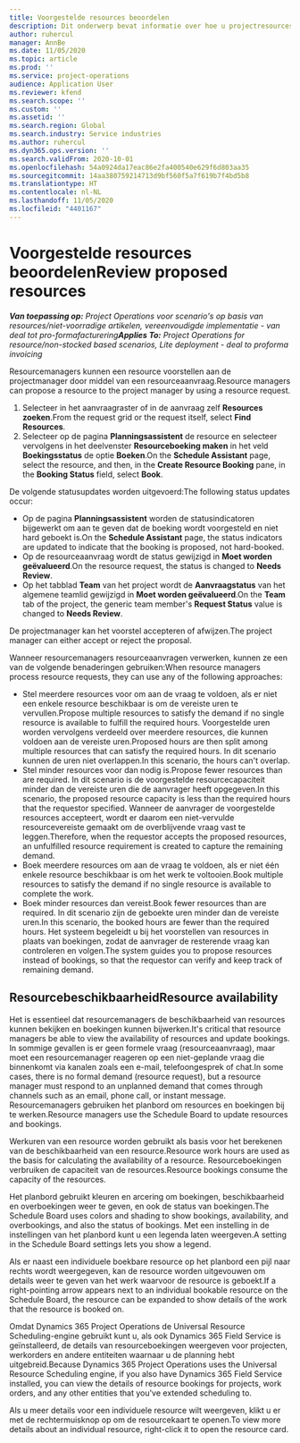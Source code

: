 ```yaml
---
title: Voorgestelde resources beoordelen
description: Dit onderwerp bevat informatie over hoe u projectresources kunt voorstellen.
author: ruhercul
manager: AnnBe
ms.date: 11/05/2020
ms.topic: article
ms.prod: ''
ms.service: project-operations
audience: Application User
ms.reviewer: kfend
ms.search.scope: ''
ms.custom: ''
ms.assetid: ''
ms.search.region: Global
ms.search.industry: Service industries
ms.author: ruhercul
ms.dyn365.ops.version: ''
ms.search.validFrom: 2020-10-01
ms.openlocfilehash: 54a0924da17eac86e2fa400540e629f6d803aa35
ms.sourcegitcommit: 14aa380759214713d9bf560f5a7f619b7f4bd5b8
ms.translationtype: HT
ms.contentlocale: nl-NL
ms.lasthandoff: 11/05/2020
ms.locfileid: "4401167"
---
```

# <a name="review-proposed-resources"></a><span data-ttu-id="94eca-103">Voorgestelde resources beoordelen</span><span class="sxs-lookup"><span data-stu-id="94eca-103">Review proposed resources</span></span>

<span data-ttu-id="94eca-104">_**Van toepassing op:** Project Operations voor scenario's op basis van resources/niet-voorradige artikelen, vereenvoudigde implementatie - van deal tot pro-formafacturering_</span><span class="sxs-lookup"><span data-stu-id="94eca-104">_**Applies To:** Project Operations for resource/non-stocked based scenarios, Lite deployment - deal to proforma invoicing_</span></span>

<span data-ttu-id="94eca-105">Resourcemanagers kunnen een resource voorstellen aan de projectmanager door middel van een resourceaanvraag.</span><span class="sxs-lookup"><span data-stu-id="94eca-105">Resource managers can propose a resource to the project manager by using a resource request.</span></span>

1. <span data-ttu-id="94eca-106">Selecteer in het aanvraagraster of in de aanvraag zelf **Resources zoeken**.</span><span class="sxs-lookup"><span data-stu-id="94eca-106">From the request grid or the request itself, select **Find Resources**.</span></span>
2. <span data-ttu-id="94eca-107">Selecteer op de pagina **Planningsassistent** de resource en selecteer vervolgens in het deelvenster **Resourceboeking maken** in het veld **Boekingsstatus** de optie **Boeken**.</span><span class="sxs-lookup"><span data-stu-id="94eca-107">On the **Schedule Assistant** page, select the resource, and then, in the **Create Resource Booking** pane, in the **Booking Status** field, select **Book**.</span></span>

<span data-ttu-id="94eca-108">De volgende statusupdates worden uitgevoerd:</span><span class="sxs-lookup"><span data-stu-id="94eca-108">The following status updates occur:</span></span>

- <span data-ttu-id="94eca-109">Op de pagina **Planningsassistent** worden de statusindicatoren bijgewerkt om aan te geven dat de boeking wordt voorgesteld en niet hard geboekt is.</span><span class="sxs-lookup"><span data-stu-id="94eca-109">On the **Schedule Assistant** page, the status indicators are updated to indicate that the booking is proposed, not hard-booked.</span></span>
- <span data-ttu-id="94eca-110">Op de resourceaanvraag wordt de status gewijzigd in **Moet worden geëvalueerd**.</span><span class="sxs-lookup"><span data-stu-id="94eca-110">On the resource request, the status is changed to **Needs Review**.</span></span>
- <span data-ttu-id="94eca-111">Op het tabblad **Team** van het project wordt de **Aanvraagstatus** van het algemene teamlid gewijzigd in **Moet worden geëvalueerd**.</span><span class="sxs-lookup"><span data-stu-id="94eca-111">On the **Team** tab of the project, the generic team member's **Request Status** value is changed to **Needs Review**.</span></span>

<span data-ttu-id="94eca-112">De projectmanager kan het voorstel accepteren of afwijzen.</span><span class="sxs-lookup"><span data-stu-id="94eca-112">The project manager can either accept or reject the proposal.</span></span>

<span data-ttu-id="94eca-113">Wanneer resourcemanagers resourceaanvragen verwerken, kunnen ze een van de volgende benaderingen gebruiken:</span><span class="sxs-lookup"><span data-stu-id="94eca-113">When resource managers process resource requests, they can use any of the following approaches:</span></span>

- <span data-ttu-id="94eca-114">Stel meerdere resources voor om aan de vraag te voldoen, als er niet een enkele resource beschikbaar is om de vereiste uren te vervullen.</span><span class="sxs-lookup"><span data-stu-id="94eca-114">Propose multiple resources to satisfy the demand if no single resource is available to fulfill the required hours.</span></span> <span data-ttu-id="94eca-115">Voorgestelde uren worden vervolgens verdeeld over meerdere resources, die kunnen voldoen aan de vereiste uren.</span><span class="sxs-lookup"><span data-stu-id="94eca-115">Proposed hours are then split among multiple resources that can satisfy the required hours.</span></span> <span data-ttu-id="94eca-116">In dit scenario kunnen de uren niet overlappen.</span><span class="sxs-lookup"><span data-stu-id="94eca-116">In this scenario, the hours can't overlap.</span></span>
- <span data-ttu-id="94eca-117">Stel minder resources voor dan nodig is.</span><span class="sxs-lookup"><span data-stu-id="94eca-117">Propose fewer resources than are required.</span></span> <span data-ttu-id="94eca-118">In dit scenario is de voorgestelde resourcecapaciteit minder dan de vereiste uren die de aanvrager heeft opgegeven.</span><span class="sxs-lookup"><span data-stu-id="94eca-118">In this scenario, the proposed resource capacity is less than the required hours that the requestor specified.</span></span> <span data-ttu-id="94eca-119">Wanneer de aanvrager de voorgestelde resources accepteert, wordt er daarom een niet-vervulde resourcevereiste gemaakt om de overblijvende vraag vast te leggen.</span><span class="sxs-lookup"><span data-stu-id="94eca-119">Therefore, when the requestor accepts the proposed resources, an unfulfilled resource requirement is created to capture the remaining demand.</span></span>
- <span data-ttu-id="94eca-120">Boek meerdere resources om aan de vraag te voldoen, als er niet één enkele resource beschikbaar is om het werk te voltooien.</span><span class="sxs-lookup"><span data-stu-id="94eca-120">Book multiple resources to satisfy the demand if no single resource is available to complete the work.</span></span>
- <span data-ttu-id="94eca-121">Boek minder resources dan vereist.</span><span class="sxs-lookup"><span data-stu-id="94eca-121">Book fewer resources than are required.</span></span> <span data-ttu-id="94eca-122">In dit scenario zijn de geboekte uren minder dan de vereiste uren.</span><span class="sxs-lookup"><span data-stu-id="94eca-122">In this scenario, the booked hours are fewer than the required hours.</span></span> <span data-ttu-id="94eca-123">Het systeem begeleidt u bij het voorstellen van resources in plaats van boekingen, zodat de aanvrager de resterende vraag kan controleren en volgen.</span><span class="sxs-lookup"><span data-stu-id="94eca-123">The system guides you to propose resources instead of bookings, so that the requestor can verify and keep track of remaining demand.</span></span>

## <a name="resource-availability"></a><span data-ttu-id="94eca-124">Resourcebeschikbaarheid</span><span class="sxs-lookup"><span data-stu-id="94eca-124">Resource availability</span></span>

<span data-ttu-id="94eca-125">Het is essentieel dat resourcemanagers de beschikbaarheid van resources kunnen bekijken en boekingen kunnen bijwerken.</span><span class="sxs-lookup"><span data-stu-id="94eca-125">It's critical that resource managers be able to view the availability of resources and update bookings.</span></span> <span data-ttu-id="94eca-126">In sommige gevallen is er geen formele vraag (resourceaanvraag), maar moet een resourcemanager reageren op een niet-geplande vraag die binnenkomt via kanalen zoals een e-mail, telefoongesprek of chat.</span><span class="sxs-lookup"><span data-stu-id="94eca-126">In some cases, there is no formal demand (resource request), but a resource manager must respond to an unplanned demand that comes through channels such as an email, phone call, or instant message.</span></span> <span data-ttu-id="94eca-127">Resourcemanagers gebruiken het planbord om resources en boekingen bij te werken.</span><span class="sxs-lookup"><span data-stu-id="94eca-127">Resource managers use the Schedule Board to update resources and bookings.</span></span>

<span data-ttu-id="94eca-128">Werkuren van een resource worden gebruikt als basis voor het berekenen van de beschikbaarheid van een resource.</span><span class="sxs-lookup"><span data-stu-id="94eca-128">Resource work hours are used as the basis for calculating the availability of a resource.</span></span> <span data-ttu-id="94eca-129">Resourceboekingen verbruiken de capaciteit van de resources.</span><span class="sxs-lookup"><span data-stu-id="94eca-129">Resource bookings consume the capacity of the resources.</span></span>

<span data-ttu-id="94eca-130">Het planbord gebruikt kleuren en arcering om boekingen, beschikbaarheid en overboekingen weer te geven, en ook de status van boekingen.</span><span class="sxs-lookup"><span data-stu-id="94eca-130">The Schedule Board uses colors and shading to show bookings, availability, and overbookings, and also the status of bookings.</span></span> <span data-ttu-id="94eca-131">Met een instelling in de instellingen van het planbord kunt u een legenda laten weergeven.</span><span class="sxs-lookup"><span data-stu-id="94eca-131">A setting in the Schedule Board settings lets you show a legend.</span></span>

<span data-ttu-id="94eca-132">Als er naast een individuele boekbare resource op het planbord een pijl naar rechts wordt weergegeven, kan de resource worden uitgevouwen om details weer te geven van het werk waarvoor de resource is geboekt.</span><span class="sxs-lookup"><span data-stu-id="94eca-132">If a right-pointing arrow appears next to an individual bookable resource on the Schedule Board, the resource can be expanded to show details of the work that the resource is booked on.</span></span>

<span data-ttu-id="94eca-133">Omdat Dynamics 365 Project Operations de Universal Resource Scheduling-engine gebruikt kunt u, als ook Dynamics 365 Field Service is geïnstalleerd, de details van resourceboekingen weergeven voor projecten, werkorders en andere entiteiten waarnaar u de planning hebt uitgebreid.</span><span class="sxs-lookup"><span data-stu-id="94eca-133">Because Dynamics 365 Project Operations uses the Universal Resource Scheduling engine, if you also have Dynamics 365 Field Service installed, you can view the details of resource bookings for projects, work orders, and any other entities that you've extended scheduling to.</span></span>

<span data-ttu-id="94eca-134">Als u meer details voor een individuele resource wilt weergeven, klikt u er met de rechtermuisknop op om de resourcekaart te openen.</span><span class="sxs-lookup"><span data-stu-id="94eca-134">To view more details about an individual resource, right-click it to open the resource card.</span></span>

